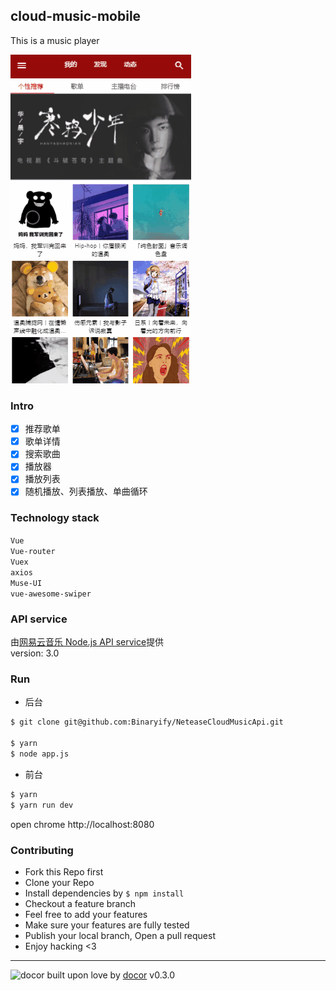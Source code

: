 ## cloud-music-mobile

This is a music player

![cloud-music-mobile](https://raw.githubusercontent.com/Yangfan2016/PicBed/master/Blog/cloud-music-mobile.gif)

### Intro

- [x] 推荐歌单  
- [x] 歌单详情  
- [x] 搜索歌曲  
- [x] 播放器  
- [x] 播放列表  
- [x] 随机播放、列表播放、单曲循环

### Technology stack

`Vue`    
`Vue-router`       
`Vuex`   
`axios`    
`Muse-UI`    
`vue-awesome-swiper`    

### API service

由[网易云音乐 Node.js API service](https://github.com/Binaryify/NeteaseCloudMusicApi)提供  
version: 3.0

### Run

- 后台
```bash
$ git clone git@github.com:Binaryify/NeteaseCloudMusicApi.git

$ yarn
$ node app.js

```
- 前台

```bash
$ yarn
$ yarn run dev
```
open chrome http://localhost:8080

### Contributing
- Fork this Repo first
- Clone your Repo
- Install dependencies by `$ npm install`
- Checkout a feature branch
- Feel free to add your features
- Make sure your features are fully tested
- Publish your local branch, Open a pull request
- Enjoy hacking <3

---
![docor]()
built upon love by [docor](https://github.com/turingou/docor.git) v0.3.0
